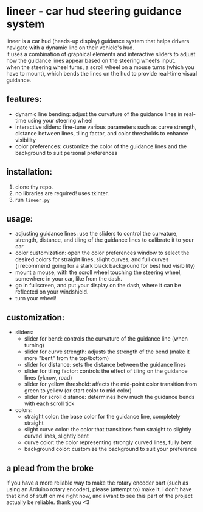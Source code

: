 # lineer - car hud steering guidance system

lineer is a car hud (heads-up display) guidance system that helps drivers navigate with a dynamic  line on their vehicle's hud. <br>
it uses a combination of graphical elements and interactive sliders to adjust how the guidance lines appear based on the steering wheel’s input.<br> 
when the steering wheel turns, a scroll wheel on a mouse turns (which you have to mount), which bends the lines on the hud to provide real-time visual guidance.

## features:
- dynamic line bending: adjust the curvature of the guidance lines in real-time using your steering wheel 
- interactive sliders: fine-tune various parameters such as curve strength, distance between lines, tiling factor, and color thresholds to enhance visibility
- color preferences: customize the color of the guidance lines and the background to suit personal preferences

## installation:
1. clone thy repo.
2. no libraries are required! uses tkinter.  
3. run `lineer.py` 

## usage:
- adjusting guidance lines: use the sliders to control the curvature, strength, distance, and tiling of the guidance lines to calibrate it to your car
- color customization: open the color preferences window to select the desired colors for straight lines, slight curves, and full curves <br>
  (i recommend going for a stark black background for best hud visibility)
- mount a mouse, with the scroll wheel touching the steering wheel, somewhere in your car, like from the dash. 
- go in fullscreen, and put your display on the dash, where it can be reflected on your windshield.
- turn your wheel!

## customization:
- sliders:  
  - slider for bend: controls the curvature of the guidance line (when turning)
  - slider for curve strength: adjusts the strength of the bend  (make it more "bent" from the top/bottom)
  - slider for distance: sets the distance between the guidance lines  
  - slider for tiling factor: controls the effect of tiling on the guidance lines (yknow, road)
  - slider for yellow threshold: affects the mid-point color transition from green to yellow (or start color to mid color)
  - slider for scroll distance: determines how much the guidance bends with each scroll tick
- colors:  
  - straight color: the base color for the guidance line, completely straight  
  - slight curve color: the color that transitions from straight to slightly curved lines, slightly bent
  - curve color: the color representing strongly curved lines, fully bent
  - background color: customize the background to suit your preference

## a plead from the broke
if you have a more reliable way to make the rotary encoder part (such as using an Arduino rotary encoder), please (attempt to) make it. i don't have that kind of stuff on me right now, and i want to see this part of the project actually be reliable. thank you <3  
